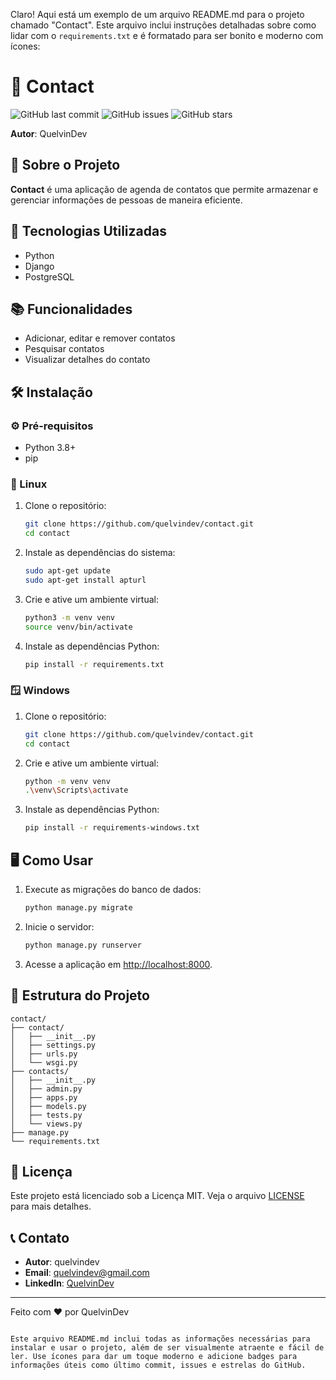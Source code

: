 Claro! Aqui está um exemplo de um arquivo README.md para o projeto chamado "Contact". Este arquivo inclui instruções detalhadas sobre como lidar com o `requirements.txt` e é formatado para ser bonito e moderno com ícones:


# 📇 Contact

![GitHub last commit](https://img.shields.io/github/last-commit/quelvindev/contact)
![GitHub issues](https://img.shields.io/github/issues/quelvindev/contact)
![GitHub stars](https://img.shields.io/github/stars/quelvindev/contact?style=social)

**Autor**: QuelvinDev

## 📝 Sobre o Projeto
**Contact** é uma aplicação de agenda de contatos que permite armazenar e gerenciar informações de pessoas de maneira eficiente.

## 🚀 Tecnologias Utilizadas
- Python
- Django
- PostgreSQL

## 📚 Funcionalidades
- Adicionar, editar e remover contatos
- Pesquisar contatos
- Visualizar detalhes do contato

## 🛠️ Instalação

### ⚙️ Pré-requisitos
- Python 3.8+
- pip

### 🐧 Linux

1. Clone o repositório:
   ```bash
   git clone https://github.com/quelvindev/contact.git
   cd contact
   ```

2. Instale as dependências do sistema:
   ```bash
   sudo apt-get update
   sudo apt-get install apturl
   ```

3. Crie e ative um ambiente virtual:
   ```bash
   python3 -m venv venv
   source venv/bin/activate
   ```

4. Instale as dependências Python:
   ```bash
   pip install -r requirements.txt
   ```

### 🪟 Windows

1. Clone o repositório:
   ```bash
   git clone https://github.com/quelvindev/contact.git
   cd contact
   ```

2. Crie e ative um ambiente virtual:
   ```bash
   python -m venv venv
   .\venv\Scripts\activate
   ```

3. Instale as dependências Python:
   ```bash
   pip install -r requirements-windows.txt
   ```

## 🖥️ Como Usar

1. Execute as migrações do banco de dados:
   ```bash
   python manage.py migrate
   ```

2. Inicie o servidor:
   ```bash
   python manage.py runserver
   ```

3. Acesse a aplicação em [http://localhost:8000](http://localhost:8000).

## 📂 Estrutura do Projeto
```plaintext
contact/
├── contact/
│   ├── __init__.py
│   ├── settings.py
│   ├── urls.py
│   └── wsgi.py
├── contacts/
│   ├── __init__.py
│   ├── admin.py
│   ├── apps.py
│   ├── models.py
│   ├── tests.py
│   └── views.py
├── manage.py
└── requirements.txt
```

## 📄 Licença
Este projeto está licenciado sob a Licença MIT. Veja o arquivo [LICENSE](LICENSE) para mais detalhes.

## 📞 Contato
- **Autor**: quelvindev
- **Email**: quelvindev@gmail.com
- **LinkedIn**: [QuelvinDev](https://www.linkedin.com/in/quelvincarvalho/)

---

Feito com ❤️ por QuelvinDev
```

Este arquivo README.md inclui todas as informações necessárias para instalar e usar o projeto, além de ser visualmente atraente e fácil de ler. Use ícones para dar um toque moderno e adicione badges para informações úteis como último commit, issues e estrelas do GitHub.
